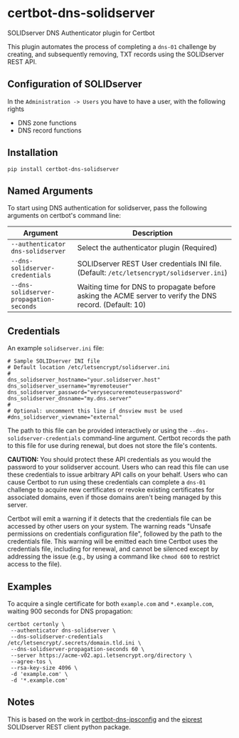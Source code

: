 certbot-dns-solidserver
=====================

SOLIDserver DNS Authenticator plugin for Certbot

This plugin automates the process of completing a ``dns-01`` challenge by
creating, and subsequently removing, TXT records using the SOLIDserver REST API.

Configuration of SOLIDserver
---------------------------

In the ``Administration -> Users`` you have to have a user, with the following rights
* DNS zone functions
* DNS record functions


Installation
------------
```
pip install certbot-dns-solidserver
```


Named Arguments
---------------

To start using DNS authentication for solidserver, pass the following arguments on
certbot's command line:

Argument | Description
-|-
``--authenticator dns-solidserver`` | Select the authenticator plugin (Required)
``--dns-solidserver-credentials`` | SOLIDserver REST User credentials INI file. (Default: ``/etc/letsencrypt/solidserver.ini``)
``--dns-solidserver-propagation-seconds`` | Waiting time for DNS to propagate before asking the ACME server to verify the DNS record. (Default: 10)


Credentials
-----------

An example ``solidserver.ini`` file:

    # Sample SOLIDserver INI file
    # Default location /etc/letsencrypt/solidserver.ini
    #
    dns_solidserver_hostname="your.solidserver.host"
    dns_solidserver_username="myremoteuser"
    dns_solidserver_password="verysecureremoteuserpassword"
    dns_solidserver_dnsname="my.dns.server"
    #
    # Optional: uncomment this line if dnsview must be used
    #dns_solidserver_viewname="external"

The path to this file can be provided interactively or using the
``--dns-solidserver-credentials`` command-line argument. Certbot
records the path to this file for use during renewal, but does not store the
file's contents.

**CAUTION:** You should protect these API credentials as you would the
password to your solidserver account. Users who can read this file can use these
credentials to issue arbitrary API calls on your behalf. Users who can cause
Certbot to run using these credentials can complete a ``dns-01`` challenge to
acquire new certificates or revoke existing certificates for associated
domains, even if those domains aren't being managed by this server.

Certbot will emit a warning if it detects that the credentials file can be
accessed by other users on your system. The warning reads "Unsafe permissions
on credentials configuration file", followed by the path to the credentials
file. This warning will be emitted each time Certbot uses the credentials file,
including for renewal, and cannot be silenced except by addressing the issue
(e.g., by using a command like ``chmod 600`` to restrict access to the file).


Examples
--------

To acquire a single certificate for both ``example.com`` and
``*.example.com``, waiting 900 seconds for DNS propagation:

    certbot certonly \
     --authenticator dns-solidserver \
     --dns-solidserver-credentials /etc/letsencrypt/.secrets/domain.tld.ini \
     --dns-solidserver-propagation-seconds 60 \
     --server https://acme-v02.api.letsencrypt.org/directory \
     --agree-tos \
     --rsa-key-size 4096 \
     -d 'example.com' \
     -d '*.example.com'


Notes
------

This is based on the work in [certbot-dns-ipsconfig](https://github.com/m42e/certbot-dns-ispconfig) and the [eiprest](https://gitlab.com/charlyhong/eiprest)
SOLIDserver REST client python package.
